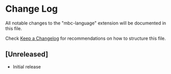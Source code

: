 # Change Log

All notable changes to the "mbc-language" extension will be documented in this file.

Check [Keep a Changelog](http://keepachangelog.com/) for recommendations on how to structure this file.

## [Unreleased]

- Initial release
